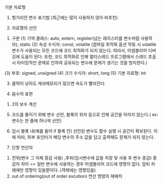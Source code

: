 기본 자료형
1. 헝가리안 변수 표기법 (최근에는 많이 사용하지 않아 비추천)

2. 자료형의 선언
 1) 구분
  (1) 기억 클래스: auto, extern, register(남는 레지스터를 변수처럼 사용하라), static
  (2) 속성 수식자: const, volatile (컴파일 최적화 옵션 작동 시 volatile 변수가 사용되는 모든 코드에 코드 최적화가 되지 않는다. 따라서, 어셈블리어 디버깅에 도움이 된다. 또한, 코드 최적화로 인해 멀티스레드 프로그램에서 스레드 호출 시 타이밍적인 문제로 인하여 공유되는 변수에 문제가 생기는 것을 방지한다.)

  (3) 부호: signed, unsigned
  (4) 크기 수식자: short, long
  (5) 기본 자료형: int

3. 클럭이 낮아도 캐쉬메모리가 많으면 속도가 빨라진다.

4. 음수의 표현
 1) 2의 보수 계산

5. 코드를 줄이기 위해 변수 선언, 블록의 위치 등으로 인해 공간을 아끼지 않는다.( ex: 변수는 한 줄에 하나씩 선언)

6. 임시 블록 내(예를 들어 if 블록 안) 선언된 변수도 함수 실행 시 공간이 확보된다. 이에 따라, 외부 포인터가 해당 변수의 주소 값을 담고 출력해도 문제가 되지 않는다.

7. 단항 연산자
 1) 전위(변수 그 자체 증감 사용) ,후위(임시변수에 값을 저장 및 사용 후 변수 증감) 증감자 차이 => 일반 변수에 사용하는 경우 어셈블리어 코드에 영향이 없다. 앞뒤 차례에만 영향이 있을뿐이다. (객체에는 영향있음)
 2) out of ordering(out of order excution) 연산 명령의 재배치
